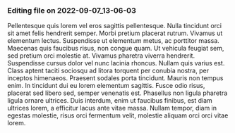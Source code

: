 

### Editing file on 2022-09-07_13-06-03

Pellentesque quis lorem vel eros sagittis pellentesque. Nulla tincidunt orci sit amet felis hendrerit semper. Morbi pretium placerat rutrum. Vivamus ut elementum lectus. Suspendisse ut elementum metus, ac porttitor massa. Maecenas quis faucibus risus, non congue quam. Ut vehicula feugiat sem, sed pretium orci molestie at.
Vivamus pharetra viverra hendrerit. Suspendisse cursus dolor vel nunc lacinia rhoncus. Nullam quis varius est. Class aptent taciti sociosqu ad litora torquent per conubia nostra, per inceptos himenaeos. Praesent sodales porta tincidunt. Mauris non tempus enim. In tincidunt dui eu lorem elementum sagittis. Fusce odio risus, placerat sed libero sed, semper venenatis est. Phasellus non ligula pharetra ligula ornare ultrices. Duis interdum, enim ut faucibus finibus, est diam ultrices lorem, a efficitur lacus ante vitae massa. Nullam tempor, diam in egestas molestie, risus orci fermentum velit, molestie aliquam orci orci vitae lorem.


